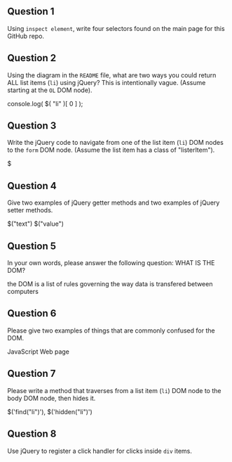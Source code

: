 ## Question 1

Using `inspect element`, write four selectors found on the main page for this
GitHub repo.

<!-- your answer starts here -->

<!--#<body > div:nth-child(6)</body>
 <div.modal-backdrop.js-touch-events
<div id="start-of-content" class="accessability-aid<</div>
<body > div.container.site-footer-container></body>
-->

<!-- your answer ends here -->

## Question 2

Using the diagram in the `README` file, what are two ways you could return ALL
list items (`li`) using jQuery? This is intentionally vague. (Assume starting
at the `OL` DOM node).

console.log( $( "li" )[ 0 ] );

<!-- your answer ends here -->

## Question 3

Write the jQuery code to navigate from one of the list item (`li`) DOM nodes to
the `form` DOM node. (Assume the list item has a class of "listerItem").

<!-- your answer starts here -->
$

<!-- your answer ends here -->

## Question 4

Give two examples of jQuery getter methods and two examples of jQuery setter
methods.

<!-- your answer starts here -->
$("text")
$("value")

<!-- your answer ends here -->

## Question 5

In your own words, please answer the following question: WHAT IS THE DOM?

the DOM is a list of rules governing the way data is transfered between computers

<!-- your answer ends here -->

## Question 6

Please give two examples of things that are commonly confused for the DOM.

JavaScript
Web page

<!-- your answer ends here -->

## Question 7

Please write a method that traverses from a list item (`li`) DOM node to the
body DOM node, then hides it.

<!-- your answer starts here -->
$('find("li")'),
$('hidden("li")')

<!-- your answer ends here -->

## Question 8

Use jQuery to register a click handler for clicks inside `div` items.

<!-- your answer starts here -->

<!-- your answer ends here -->
